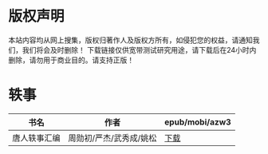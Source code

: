 # 版权声明

本站内容均从网上搜集，版权归著作人及版权方所有，如侵犯您的权益，请通知我们，我们将会及时删除！ 下载链接仅供宽带测试研究用途，请下载后在24小时内删除，请勿用于商业目的。请支持正版！

# 轶事

| 书名 | 作者 | epub/mobi/azw3 |
| --- | --- | --- |
| 唐人轶事汇编 | 周勋初/严杰/武秀成/姚松 | [下载](https://url89.ctfile.com/f/31084289-1357033762-b201b4?p=8866) |
